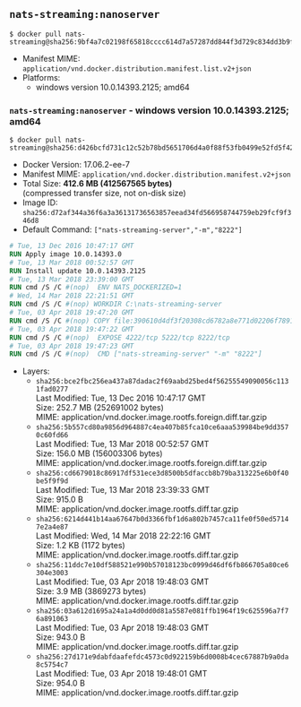 ## `nats-streaming:nanoserver`

```console
$ docker pull nats-streaming@sha256:9bf4a7c02198f65818cccc614d7a57287dd844f3d729c834dd3b9f315190f523
```

-	Manifest MIME: `application/vnd.docker.distribution.manifest.list.v2+json`
-	Platforms:
	-	windows version 10.0.14393.2125; amd64

### `nats-streaming:nanoserver` - windows version 10.0.14393.2125; amd64

```console
$ docker pull nats-streaming@sha256:d426bcfd731c12c52b78bd5651706d4a0f88f53fb0499e52fd5f4275cce76383
```

-	Docker Version: 17.06.2-ee-7
-	Manifest MIME: `application/vnd.docker.distribution.manifest.v2+json`
-	Total Size: **412.6 MB (412567565 bytes)**  
	(compressed transfer size, not on-disk size)
-	Image ID: `sha256:d72af344a36f6a3a36131736563857eead34fd566958744759eb29fcf9f346d8`
-	Default Command: `["nats-streaming-server","-m","8222"]`

```dockerfile
# Tue, 13 Dec 2016 10:47:17 GMT
RUN Apply image 10.0.14393.0
# Tue, 13 Mar 2018 00:52:57 GMT
RUN Install update 10.0.14393.2125
# Tue, 13 Mar 2018 23:39:00 GMT
RUN cmd /S /C #(nop)  ENV NATS_DOCKERIZED=1
# Wed, 14 Mar 2018 22:21:51 GMT
RUN cmd /S /C #(nop) WORKDIR C:\nats-streaming-server
# Tue, 03 Apr 2018 19:47:20 GMT
RUN cmd /S /C #(nop) COPY file:390610d4df3f20308cd6782a8e771d02206f78919962bc4e7c814c3ffcab202f in nats-streaming-server.exe 
# Tue, 03 Apr 2018 19:47:22 GMT
RUN cmd /S /C #(nop)  EXPOSE 4222/tcp 5222/tcp 8222/tcp
# Tue, 03 Apr 2018 19:47:23 GMT
RUN cmd /S /C #(nop)  CMD ["nats-streaming-server" "-m" "8222"]
```

-	Layers:
	-	`sha256:bce2fbc256ea437a87dadac2f69aabd25bed4f56255549090056c1131fad0277`  
		Last Modified: Tue, 13 Dec 2016 10:47:17 GMT  
		Size: 252.7 MB (252691002 bytes)  
		MIME: application/vnd.docker.image.rootfs.foreign.diff.tar.gzip
	-	`sha256:5b557cd80a9856d964887c4ea407b85fca10ce6aaa539984be9dd3570c60fd66`  
		Last Modified: Tue, 13 Mar 2018 00:52:57 GMT  
		Size: 156.0 MB (156003306 bytes)  
		MIME: application/vnd.docker.image.rootfs.foreign.diff.tar.gzip
	-	`sha256:cd6679018c86917df531ece3d8500b5dfaccb8b79ba313225e6b0f40be5f9f9d`  
		Last Modified: Tue, 13 Mar 2018 23:39:33 GMT  
		Size: 915.0 B  
		MIME: application/vnd.docker.image.rootfs.diff.tar.gzip
	-	`sha256:6214d441b14aa67647b0d3366fbf1d6a802b7457ca11fe0f50ed57147e2a4e87`  
		Last Modified: Wed, 14 Mar 2018 22:22:16 GMT  
		Size: 1.2 KB (1172 bytes)  
		MIME: application/vnd.docker.image.rootfs.diff.tar.gzip
	-	`sha256:11ddc7e10df588521e990b57018123bc0999d46df6fb866705a80ce6304e3003`  
		Last Modified: Tue, 03 Apr 2018 19:48:03 GMT  
		Size: 3.9 MB (3869273 bytes)  
		MIME: application/vnd.docker.image.rootfs.diff.tar.gzip
	-	`sha256:03a612d1695a24a1a4d0dd0d81a5587e081ffb1964f19c625596a7f76a891063`  
		Last Modified: Tue, 03 Apr 2018 19:48:03 GMT  
		Size: 943.0 B  
		MIME: application/vnd.docker.image.rootfs.diff.tar.gzip
	-	`sha256:27d171e9dabfdaafefdc4573c0d922159b6d0008b4cec67887b9a0da8c5754c7`  
		Last Modified: Tue, 03 Apr 2018 19:48:01 GMT  
		Size: 954.0 B  
		MIME: application/vnd.docker.image.rootfs.diff.tar.gzip
